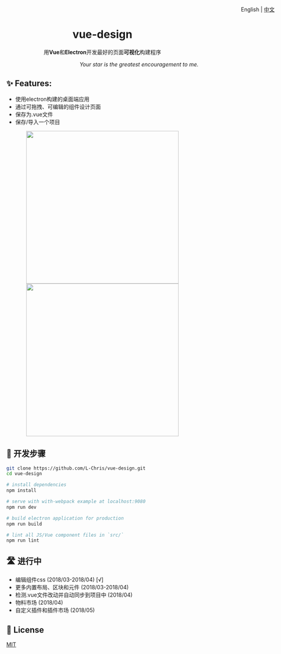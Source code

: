 <h1 align="center">
  vue-design
</h1>
<p align="right" style="position:absolute;top:16px;right:28px;">
  English | <a href="https://github.com/L-Chris/vue-design/blob/master/README.zh-CN.md">中文</a>
</p>
<p align="center">用<strong>Vue</strong>和<strong>Electron</strong>开发最好的页面<strong>可视化</strong>构建程序</p>
<p align="right"><em>Your star is the greatest encouragement to me.</em></p>

## ✨ Features:

- 使用electron构建的桌面端应用
- 通过可拖拽、可编辑的组件设计页面
- 保存为.vue文件
- 保存/导入一个项目

<p align="center">
  <img width="400px" src="https://raw.githubusercontent.com/L-Chris/vue-design/develop/docs/images/layout.png">
  <img width="400px" src="https://raw.githubusercontent.com/L-Chris/vue-design/develop/docs/images/code.png">
</p>

## 🔧 开发步骤

``` bash
git clone https://github.com/L-Chris/vue-design.git
cd vue-design

# install dependencies
npm install

# serve with with-webpack example at localhost:9080
npm run dev

# build electron application for production
npm run build

# lint all JS/Vue component files in `src/`
npm run lint
```

## 🛣 进行中
- 编辑组件css (2018/03-2018/04) [√]
- 更多内置布局、区块和元件 (2018/03-2018/04)
- 检测.vue文件改动并自动同步到项目中 (2018/04)
- 物料市场 (2018/04)
- 自定义插件和插件市场 (2018/05)

## 🥂 License

[MIT](http://opensource.org/licenses/MIT)